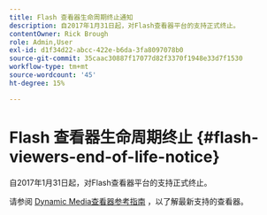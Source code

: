 ```yaml
---
title: Flash 查看器生命周期终止通知
description: 自2017年1月31日起，对Flash查看器平台的支持正式终止。
contentOwner: Rick Brough
role: Admin,User
exl-id: d1f34d22-abcc-422e-b6da-3fa8097078b0
source-git-commit: 35caac30887f17077d82f3370f1948e33d7f1530
workflow-type: tm+mt
source-wordcount: '45'
ht-degree: 15%

---
```


# Flash 查看器生命周期终止 {#flash-viewers-end-of-life-notice}

自2017年1月31日起，对Flash查看器平台的支持正式终止。

请参阅 [Dynamic Media查看器参考指南](https://experienceleague.adobe.com/docs/dynamic-media-developer-resources.html) ，以了解最新支持的查看器。
